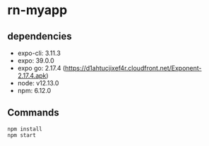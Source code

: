 # rn-myapp

## dependencies
- expo-cli: 3.11.3 
- expo: 39.0.0
- expo go: 2.17.4 (https://d1ahtucjixef4r.cloudfront.net/Exponent-2.17.4.apk)
- node: v12.13.0
- npm: 6.12.0

## Commands
```
npm install
npm start
```

